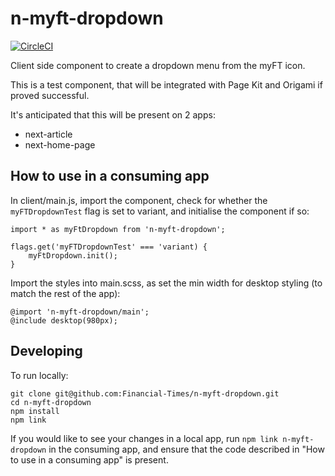 # n-myft-dropdown

[![CircleCI](https://circleci.com/gh/Financial-Times/n-myft-dropdown/tree/main.svg?style=svg)](https://circleci.com/gh/Financial-Times/n-myft-dropdown/tree/main)

Client side component to create a dropdown menu from the myFT icon.

This is a test component, that will be integrated with Page Kit and Origami if proved successful.

It's anticipated that this will be present on 2 apps:

- next-article
- next-home-page

## How to use in a consuming app

In client/main.js, import the component, check for whether the `myFTDropdownTest` flag is set to variant, and initialise the component if so:

```
import * as myFtDropdown from 'n-myft-dropdown';

flags.get('myFTDropdownTest' === 'variant) {
	myFtDropdown.init();
}
```

Import the styles into main.scss, as set the min width for desktop styling (to match the rest of the app):
```
@import 'n-myft-dropdown/main';
@include desktop(980px);
```

## Developing

To run locally:
```
git clone git@github.com:Financial-Times/n-myft-dropdown.git
cd n-myft-dropdown
npm install
npm link
```

If you would like to see your changes in a local app, run `npm link n-myft-dropdown` in the consuming app, and ensure that the code described in "How to use in a consuming app" is present.


